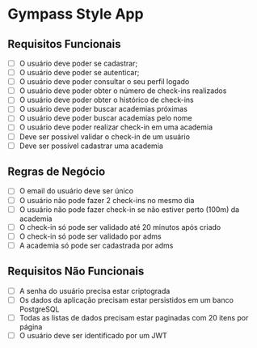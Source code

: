 # Gympass Style App

## Requisitos Funcionais
- [ ] O usuário deve poder se cadastrar;
- [ ] O usuário deve poder se autenticar;
- [ ] O usuário deve poder consultar o seu perfil logado
- [ ] O usuário deve poder obter o número de check-ins realizados
- [ ] O usuário deve poder obter o histórico de check-ins
- [ ] O usuário deve poder buscar academias próximas
- [ ] O usuário deve poder buscar academias pelo nome
- [ ] O usuário deve poder realizar check-in em uma academia
- [ ] Deve ser possível validar o check-in de um usuário
- [ ] Deve ser possível cadastrar uma academia

## Regras de Negócio

- [ ] O email do usuário deve ser único
- [ ] O usuário não pode fazer 2 check-ins no mesmo dia
- [ ] O usuário não pode fazer check-in se não estiver perto (100m) da academia
- [ ] O check-in só pode ser validado até 20 minutos após criado
- [ ] O check-in só pode ser validado por adms
- [ ] A academia só pode ser cadastrada por adms

## Requisitos Não Funcionais

- [ ] A senha do usuário precisa estar criptograda
- [ ] Os dados da aplicação precisam estar persistidos em um banco PostgreSQL
- [ ] Todas as listas de dados precisam estar paginadas com 20 itens por página
- [ ] O usuário deve ser identificado por um JWT